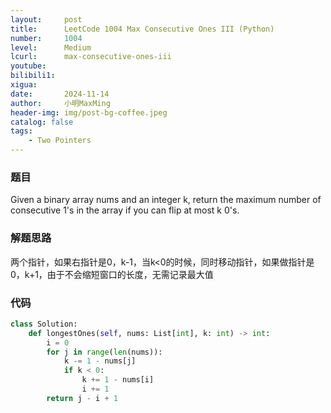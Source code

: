 ```yaml
---
layout:     post
title:      LeetCode 1004 Max Consecutive Ones III (Python)
number:     1004
level:      Medium
lcurl:      max-consecutive-ones-iii
youtube:    
bilibili1:  
xigua:      
date:       2024-11-14
author:     小明MaxMing
header-img: img/post-bg-coffee.jpeg
catalog: false
tags:
    - Two Pointers
---
```


### 题目

Given a binary array nums and an integer k, return the maximum number of consecutive 1's in the array if you can flip at most k 0's.

### 解题思路

两个指针，如果右指针是0，k-1，当k<0的时候，同时移动指针，如果做指针是0，k+1，由于不会缩短窗口的长度，无需记录最大值

### 代码
```python
class Solution:
    def longestOnes(self, nums: List[int], k: int) -> int:
        i = 0
        for j in range(len(nums)):
            k -= 1 - nums[j]
            if k < 0:
                k += 1 - nums[i]
                i += 1
        return j - i + 1
```
